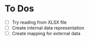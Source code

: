 # To Dos

- [ ] Try reading from XLSX file
- [ ] Create internal data representation
- [ ] Create mapping for external data
